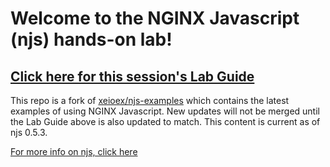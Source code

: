 # Welcome to the NGINX Javascript (njs) hands-on lab!

## [Click here for this session's Lab Guide](https://clouddocs.f5.com/training/community/nginx/html/class3/class3.html)

This repo is a fork of [xeioex/njs-examples](https://github.com/xeioex/njs-examples) which contains the latest examples of using NGINX Javascript.  New updates will not be merged until the Lab Guide above is also updated to match.  This content is current as of njs 0.5.3.

[For more info on njs, click here](http://nginx.org/en/docs/njs/)
